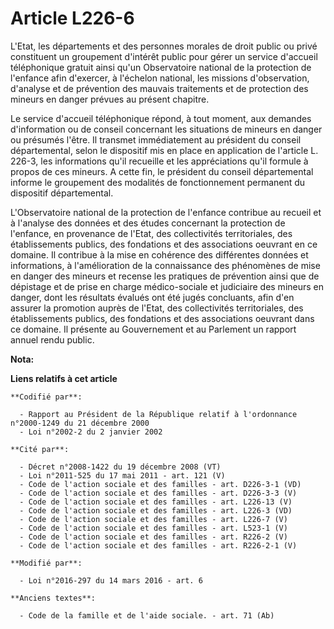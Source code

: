 # Article L226-6

L'Etat, les départements et des personnes morales de droit public ou privé constituent un groupement d'intérêt public pour
gérer un service d'accueil téléphonique gratuit ainsi qu'un Observatoire national de la protection de l'enfance afin
d'exercer, à l'échelon national, les missions d'observation, d'analyse et de prévention des mauvais traitements et de
protection des mineurs en danger prévues au présent chapitre. 

Le service d'accueil téléphonique répond, à tout moment, aux demandes d'information ou de conseil concernant les situations
de mineurs en danger ou présumés l'être. Il transmet immédiatement au président du conseil départemental, selon le dispositif
mis en place en application de l'article L. 226-3, les informations qu'il recueille et les appréciations qu'il formule à
propos de ces mineurs. A cette fin, le président du conseil départemental informe le groupement des modalités de
fonctionnement permanent du dispositif départemental. 

L'Observatoire national de la protection de l'enfance contribue au recueil et à l'analyse des données et des études
concernant la protection de l'enfance, en provenance de l'Etat, des collectivités territoriales, des établissements publics,
des fondations et des associations oeuvrant en ce domaine. Il contribue à la mise en cohérence des différentes données et
informations, à l'amélioration de la connaissance des phénomènes de mise en danger des mineurs et recense les pratiques de
prévention ainsi que de dépistage et de prise en charge médico-sociale et judiciaire des mineurs en danger, dont les
résultats évalués ont été jugés concluants, afin d'en assurer la promotion auprès de l'Etat, des collectivités territoriales,
des établissements publics, des fondations et des associations oeuvrant dans ce domaine. Il présente au Gouvernement et au
Parlement un rapport annuel rendu public.

**Nota:**



**Liens relatifs à cet article**

	**Codifié par**:

	  - Rapport au Président de la République relatif à l'ordonnance n°2000-1249 du 21 décembre 2000
	  - Loi n°2002-2 du 2 janvier 2002

	**Cité par**:

	  - Décret n°2008-1422 du 19 décembre 2008 (VT)
	  - Loi n°2011-525 du 17 mai 2011 - art. 121 (V)
	  - Code de l'action sociale et des familles - art. D226-3-1 (VD)
	  - Code de l'action sociale et des familles - art. D226-3-3 (V)
	  - Code de l'action sociale et des familles - art. L226-13 (V)
	  - Code de l'action sociale et des familles - art. L226-3 (VD)
	  - Code de l'action sociale et des familles - art. L226-7 (V)
	  - Code de l'action sociale et des familles - art. L523-1 (V)
	  - Code de l'action sociale et des familles - art. R226-2 (V)
	  - Code de l'action sociale et des familles - art. R226-2-1 (V)

	**Modifié par**:

	  - Loi n°2016-297 du 14 mars 2016 - art. 6

	**Anciens textes**:

	  - Code de la famille et de l'aide sociale. - art. 71 (Ab)
